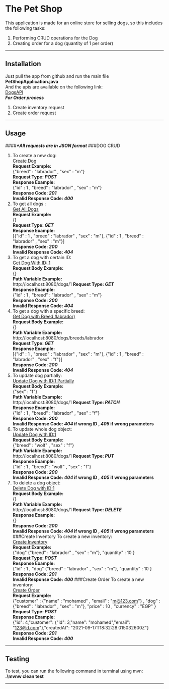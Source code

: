 # The Pet Shop
This application is made for an online store for selling dogs,
so this includes the following tasks:  
1. Performing CRUD operations for the Dog
2. Creating order for a dog (quantity of 1 per order)
***
## Installation
Just pull the app from github and run the main file  
**PetShopApplication.java**  
And the apis are available on the following link:  
[DogsAPI](http://localhost:8080/dogs)  
**_For Order process_**
1. Create inventory request
2. Create order request
***
## Usage
####*__*All requests are in JSON format__*
###DOG CRUD
1. To create a new dog:  
   [Create Dog](http://localhost:8080/dogs)  
    **Request Example:**  
   {"breed" : "labrador" , "sex" : "m"}  
    **Request Type: _POST_**  
   **Response Example:**  
   {"id" : 1 , "breed" : "labrador" , "sex" : "m"}  
   **Response Code: _201_**  
   **Invalid Response Code: _400_**
2. To get all dogs :  
      [Get All Dogs](http://localhost:8080/dogs)  
      **Request Example:**  
      {}  
      **Request Type: _GET_**  
      **Response Example:**    
      [{"id" : 1 , "breed" : "labrador" , "sex" : "m"},  {"id" : 1 , "breed" : "labrador" , "sex" : "m"}]  
      **Response Code: _200_**  
      **Invalid Response Code: _404_**
3. To get a dog with certain ID:  
      [Get Dog With ID: 1](http://localhost:8080/dogs/1)  
      **Request Body Example:**  
      {}  
      **Path Variable Example:**  
      http://localhost:8080/dogs/1
      **Request Type: _GET_**  
      **Response Example:**  
      {"id" : 1 , "breed" : "labrador" , "sex" : "m"}  
      **Response Code: _200_**  
      **Invalid Response Code: _404_**
4. To get a dog with a specific breed:  
      [Get Dog with Breed (labrador)](http://localhost:8080/dogs/breeds/labrador)  
      **Request Body Example:**  
      {}  
      **Path Variable Example:**  
      http://localhost:8080/dogs/breeds/labrador  
      **Request Type: _GET_**  
      **Response Example:**  
      [{"id" : 1 , "breed" : "labrador" , "sex" : "m"},  {"id" : 1 , "breed" : "labrador" , "sex" : "f"}]  
      **Response Code: _200_**  
      **Invalid Response Code: _404_**
5. To update dog partially:  
      [Update Dog with ID:1 Partially](http://localhost:8080/dogs/1)  
      **Request Body Example:**  
      {"sex" : "f"}  
      **Path Variable Example:**  
      http://localhost:8080/dogs/1
      **Request Type: _PATCH_**  
      **Response Example:**  
      {"id" : 1 , "breed" : "labrador" , "sex" : "f"}  
      **Response Code: _200_**  
      **Invalid Response Code: _404_ if wrong ID , _405_ if wrong parameters**
6. To update whole dog object:  
      [Update Dog with ID:1](http://localhost:8080/dogs/1)  
      **Request Body Example:**  
      {"breed" : "wolf" , "sex" : "f"}  
      **Path Variable Example:**  
      http://localhost:8080/dogs/1
      **Request Type: _PUT_**  
      **Response Example:**  
      {"id" : 1 , "breed" : "wolf" , "sex" : "f"}  
      **Response Code: _200_**  
      **Invalid Response Code: _404_ if wrong ID , _405_ if wrong parameters**
7. To delete a dog object:  
   [Delete Dog with ID:1](http://localhost:8080/dogs/1)  
   **Request Body Example:**  
   {}  
   **Path Variable Example:**  
   http://localhost:8080/dogs/1
   **Request Type: _DELETE_**  
   **Response Example:**  
   {}  
   **Response Code: _200_**  
   **Invalid Response Code: _404_ if wrong ID , _405_ if wrong parameters**
###Create Inventory
To create a new inventory:  
[Create Inventory](http://localhost:8080/inventory)  
**Request Example:**  
{"dog" {"breed" : "labrador" , "sex" : "m"}, "quantity" : 10 }  
**Request Type: _POST_**  
**Response Example:**  
{"id" : 1 , "dog" {"breed" : "labrador" , "sex" : "m"}, "quantity" : 10 }  
**Response Code: _201_**  
**Invalid Response Code: _400_**
###Create Order
To create a new inventory:  
[Create Order](http://localhost:8080/inventory)  
**Request Example:**  
{"customer" : {"name" : "mohamed" , "email" : "m@123.com"} , "dog" : {"breed" : "labrador" , "sex" : "m"}, "price" : 10 , "currency" : "EGP" }  
**Request Type: _POST_**  
**Response Example:**  
{"id": 4,"customer": {"id": 3,"name": "mohamed","email": "123@d.com"},"createdAt": "2021-09-17T18:32:28.015032600Z"}  
**Response Code: _201_**  
**Invalid Response Code: _400_**
***
## Testing
To test, you can run the following command in terminal using mvn:  
**.\mvnw clean test**
***